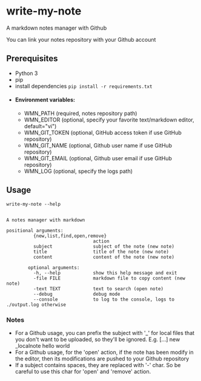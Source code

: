 # write-my-note
A markdown notes manager with Github

You can link your notes repository with your Github account
## Prerequisites
- Python 3
- pip
- install dependencies `pip install -r requirements.txt`
- #### Environment variables:
    - WMN_PATH (required, notes repository path)
    - WMN_EDITOR (optional, specify your favorite text/markdown editor, default="vi")
    - WMN_GIT_TOKEN (optional, GitHub access token if use GitHub repository)
    - WMN_GIT_NAME (optional, Github user name if use GitHub repository)
    - WMN_GIT_EMAIL (optional, Github user email if use GitHub repository)
    - WMN_LOG (optional, specify the logs path)
## Usage
```
write-my-note --help


A notes manager with markdown

positional arguments:
          {new,list,find,open,remove}
                                action
          subject               subject of the note (new note)
          title                 title of the note (new note)
          content               content of the note (new note)

        optional arguments:
          -h, --help            show this help message and exit
          -file FILE            markdown file to copy content (new note)
          -text TEXT            text to search (open note)
          --debug               debug mode
          --console             to log to the console, logs to ./output.log otherwise
```
### Notes
- For a Github usage, you can prefix the subject with '_' for local files that you don't want to be uploaded,
so they'll be ignored.
E.g. [...] new _localnote hello world
- For a Github usage, for the 'open' action, if the note has been modify in the editor,
then its modifications are pushed to your Github repository
- If a subject contains spaces, they are replaced with '-' char.
So be careful to use this char for 'open' and 'remove' action.